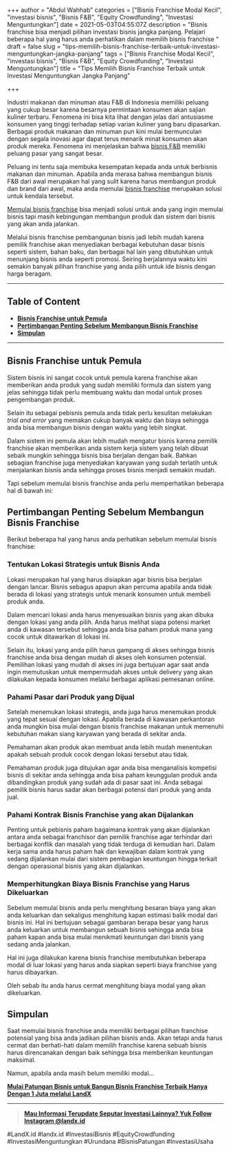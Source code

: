 +++
author = "Abdul Wahhab"
categories = ["Bisnis Franchise Modal Kecil", "investasi bisnis", "Bisnis F&B", "Equity Crowdfunding", "Investasi Menguntungkan"]
date = 2021-05-03T04:55:07Z
description = "Bisnis franchise bisa menjadi pilihan investasi bisnis jangka panjang. Pelajari beberapa hal yang harus anda perhatikan dalam memilih bisnis franchise "
draft = false
slug = "tips-memilih-bisnis-franchise-terbaik-untuk-investasi-menguntungkan-jangka-panjang"
tags = ["Bisnis Franchise Modal Kecil", "investasi bisnis", "Bisnis F&B", "Equity Crowdfunding", "Investasi Menguntungkan"]
title = "Tips Memilih Bisnis Franchise Terbaik untuk Investasi Menguntungkan Jangka Panjang"

+++


Industri makanan dan minuman atau F&B di Indonesia memiliki peluang yang cukup besar karena besarnya permintaan konsumen akan sajian kuliner terbaru. Fenomena ini bisa kita lihat dengan jelas dari antusiasme konsumen yang tinggi terhadap setiap varian kuliner yang baru dipasarkan. Berbagai produk makanan dan minuman pun kini mulai bermunculan dengan segala inovasi agar dapat terus menarik minat konsumen akan produk mereka. Fenomena ini menjelaskan bahwa [bisnis F&B](https://landx.id/) memiliki peluang pasar yang sangat besar.

Peluang ini tentu saja membuka kesempatan kepada anda untuk berbisnis makanan dan minuman. Apabila anda merasa bahwa membangun bisnis F&B dari awal merupakan hal yang sulit karena harus membangun produk dan brand dari awal, maka anda memulai [bisnis franchise](https://landx.id/) merupakan solusi untuk kendala tersebut.

[Memulai bisnis franchise](https://landx.id/) bisa menjadi solusi untuk anda yang ingin memulai bisnis tapi masih kebingungan membangun produk dan sistem dari bisnis yang akan anda jalankan.

Melalui bisnis franchise pembangunan bisnis jadi lebih mudah karena pemilik franchise akan menyediakan berbagai kebutuhan dasar bisnis seperti sistem, bahan baku, dan berbagai hal lain yang dibutuhkan untuk menunjang bisnis anda seperti promosi. Seiring berjalannya waktu kini semakin banyak pilihan franchise yang anda pilih untuk ide bisnis dengan harga beragam.

---

## Table of Content

* **[Bisnis Franchise untuk Pemula](#bisnis-franchise-untuk-pemula)**
* **[Pertimbangan Penting Sebelum Membangun Bisnis Franchise](#pertimbangpenting-sebelum-membangun-bisnis-franchise)**
* **[Simpulan](#simpulan)**

---

## Bisnis Franchise untuk Pemula

Sistem bisnis ini sangat cocok untuk pemula karena franchise akan memberikan anda produk yang sudah memiliki formula dan sistem yang jelas sehingga tidak perlu membuang waktu dan modal untuk proses pengembangan produk.

Selain itu sebagai pebisnis pemula anda tidak perlu kesulitan melakukan _trial and error_ yang memakan cukup banyak waktu dan biaya sehingga anda bisa membangun bisnis dengan waktu yang lebih singkat.

Dalam sistem ini pemula akan lebih mudah mengatur bisnis karena pemilik franchise akan memberikan anda sistem kerja sistem yang telah dibuat sebaik mungkin sehingga bisnis bisa berjalan dengan baik. Bahkan sebagian franchise juga menyediakan karyawan yang sudah terlatih untuk menjalankan bisnis anda sehingga proses bisnis menjadi semakin mudah.

Tapi sebelum memulai bisnis franchise anda perlu memperhatikan beberapa hal di bawah ini:

## Pertimbangan Penting Sebelum Membangun Bisnis Franchise

Berikut beberapa hal yang harus anda perhatikan sebelum memulai bisnis franchise:

### Tentukan Lokasi Strategis untuk Bisnis Anda

Lokasi merupakan hal yang harus disiapkan agar bisnis bisa berjalan dengan lancar. Bisnis sebagus apapun akan percuma apabila anda tidak berada di lokasi yang strategis untuk menarik konsumen untuk membeli produk anda.

Dalam mencari lokasi anda harus menyesuaikan bisnis yang akan dibuka dengan lokasi yang anda pilih. Anda harus melihat siapa potensi market anda di kawasan tersebut sehingga anda bisa paham produk mana yang cocok untuk ditawarkan di lokasi ini.

Selain itu, lokasi yang anda pilih harus gampang di akses sehingga bisnis franchise anda bisa dengan mudah di akses oleh konsumen potensial. Pemilihan lokasi yang mudah di akses ini juga bertujuan agar saat anda ingin memutuskan untuk mempermudah akses untuk delivery yang akan dilakukan kepada konsumen melalui berbagai aplikasi pemesanan online.

### Pahami Pasar dari Produk yang Dijual

Setelah menemukan lokasi strategis, anda juga harus menemukan produk yang tepat sesuai dengan lokasi. Apabila berada di kawasan perkantoran anda mungkin bisa mulai dengan bisnis franchise makanan untuk memenuhi kebutuhan makan siang karyawan yang berada di sekitar anda.

Pemahaman akan produk akan membuat anda lebih mudah menentukan apakah sebuah produk cocok dengan lokasi tersebut atau tidak.

Pemahaman produk juga ditujukan agar anda bisa menganalisis kompetisi bisnis di sekitar anda sehingga anda bisa paham keunggulan produk anda dibandingkan produk yang sudah ada di pasar saat ini. Anda sebagai pemilik bisnis harus sadar akan berbagai potensi dari produk yang anda jual.

### Pahami Kontrak Bisnis Franchise yang akan Dijalankan

Penting untuk pebisnis paham bagaimana kontrak yang akan dijalankan antara anda sebagai franchisor dan pemilik franchise agar terhindar dari berbagai konflik dan masalah yang tidak terduga di kemudian hari. Dalam kerja sama anda harus paham hak dan kewajiban dalam kontrak yang sedang dijalankan mulai dari sistem pembagian keuntungan hingga terkait dengan operasional bisnis yang akan dijalankan.

### Memperhitungkan Biaya Bisnis Franchise yang Harus Dikeluarkan

Sebelum memulai bisnis anda perlu menghitung besaran biaya yang akan anda keluarkan dan sekaligus menghitung kapan estimasi balik modal dari bisnis ini. Hal ini bertujuan sebagai gambaran berapa besar yang harus anda keluarkan untuk membangun sebuah bisnis sehingga anda bisa paham kapan anda bisa mulai menikmati keuntungan dari bisnis yang sedang anda jalankan.

Hal ini juga dilakukan karena bisnis franchise membutuhkan beberapa modal di luar lokasi yang harus anda siapkan seperti biaya franchise yang harus dibayarkan.

Oleh sebab itu anda harus cermat menghitung biaya modal yang akan dikeluarkan.

## Simpulan

Saat memulai bisnis franchise anda memiliki berbagai pilihan franchise potensial yang bisa anda jadikan pilihan bisnis anda. Akan tetapi anda harus cermat dan berhati-hati dalam memilih franchise karena sebuah bisnis harus direncanakan dengan baik sehingga bisa memberikan keuntungan maksimal.

Namun, apabila anda masih belum memiliki modal…

**[Mulai Patungan Bisnis untuk Bangun Bisnis Franchise Terbaik Hanya Dengan 1 Juta melalui LandX](https://landx.id/)**

---

> [**Mau Informasi Terupdate Seputar Investasi Lainnya? Yuk Follow Instagram @landx.id**](https://www.instagram.com/landx.id/?utm_medium=copy_link)

#LandX.id	#landx.id	#InvestasiBisnis	#EquityCrowdfunding	#InvestasiMenguntungkan	#Urundana	#BisnisPatungan	#InvestasiUsaha

